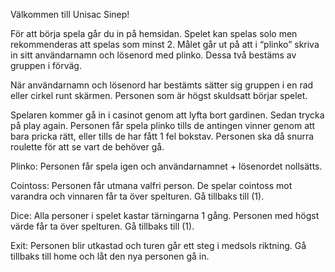 Välkommen till Unisac Sinep!

För att börja spela går du in på hemsidan. Spelet kan spelas solo men rekommenderas att spelas som minst 2. Målet går ut på att i “plinko” skriva in sitt användarnamn och lösenord med plinko. Dessa två bestäms av gruppen i förväg.

När användarnamn och lösenord har bestämts sätter sig gruppen i en rad eller cirkel runt skärmen. Personen som är högst skuldsatt börjar spelet. 

Spelaren kommer gå in i casinot genom att lyfta bort gardinen. Sedan trycka på play again. Personen får spela plinko tills de antingen vinner genom att bara pricka rätt, eller tills de har fått 1 fel bokstav. 
Personen ska då snurra roulette för att se vart de behöver gå. 

Plinko: Personen får spela igen och användarnamnet + lösenordet nollsätts.

Cointoss: Personen får utmana valfri person. De spelar cointoss mot varandra och vinnaren får ta över spelturen. Gå tillbaks till (1).

Dice: Alla personer i spelet kastar tärningarna 1 gång. Personen med högst värde får ta över spelturen. Gå tillbaks till (1). 

Exit: Personen blir utkastad och turen går ett steg i medsols riktning. Gå tillbaks till home och låt den nya personen gå in. 


